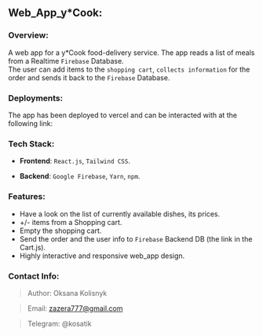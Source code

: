## Web_App_y*Cook:

### Overview:
A web app for a y*Cook food-delivery service. The app reads a list of meals from a Realtime `Firebase` Database. 
<br>
The user can add items to the `shopping cart`, `collects information` for the order and sends it back to the `Firebase` Database.

### Deployments:
The app has been deployed to vercel and can be interacted with at the following link: 


### Tech Stack:

- **Frontend**: `React.js`, `Tailwind CSS`.

- **Backend**: `Google Firebase`, `Yarn`, `npm`.

### Features:
- Have a look on the list of currently available dishes, its prices.
- +/- items from a Shopping cart.
- Empty the shopping cart.
- Send the order and the user info to `Firebase` Backend DB (the link in the Cart.js).
- Highly interactive and responsive web_app design.

### Contact Info:
> Author: Oksana Kolisnyk

> Email: zazera777@gmail.com

> Telegram: @kosatik